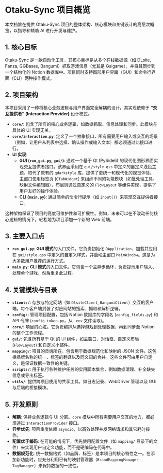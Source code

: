# Otaku-Sync 项目概览

本文档旨在提供 Otaku-Sync 项目的整体架构、核心模块和关键设计的高层次概览，以指导和辅助 AI 进行开发与维护。

## 1. 核心目标

Otaku-Sync 是一款自动化工具，其核心目标是从多个在线数据源（如 DLsite, Fanza, GGBases, Bangumi）抓取游戏信息（尤其是 Galgame），并将其同步到一个结构化的 Notion 数据库中。项目同时支持图形用户界面（GUI）和命令行界面（CLI）两种操作模式。

## 2. 项目架构

本项目采用了一种将核心业务逻辑与用户界面完全解耦的设计，其实现依赖于 **“交互提供者” (Interaction Provider)** 设计模式。

- **`core/`**: 包含了所有的核心业务逻辑，如数据抓取、信息处理和同步。此模块与具体的 UI 实现无关。
- **`core/interaction.py`**: 定义了一个抽象接口，所有需要用户输入或交互的场景（例如，让用户从列表中选择、确认操作或输入文本）都必须通过此接口进行。
- **UI 实现**:
    - **GUI (`run_gui.py`, `gui/`)**: 通过一个基于 Qt (PySide6) 的现代化图形界面实现交互提供者接口。该界面采用在 `gui/style.qss` 中定义的自定义浅色主题，取代了原有的 `qdarkstyle` 库，提供了更统一和现代化的视觉体验。主窗口使用标签页 (`QTabWidget`) 来组织不同的功能模块（如批处理工具、映射文件编辑器），布局则通过自定义的 `FlowLayout` 等组件实现，提供了用户友好的操作体验。
    - **CLI (`main.py`)**: 通过简单的命令行提示（如 `input()`）来实现交互提供者接口。

这种架构保证了项目的高度可维护性和可扩展性。例如，未来可以在不改动任何核心逻辑的情况下，轻松地为项目添加一个新的 Web 前端。

## 3. 主要入口点

- **`run_gui.py`**: **GUI 模式**的入口文件。它负责初始化 `QApplication`、加载并应用在 `gui/style.qss` 中定义的自定义样式，并启动主窗口 `MainWindow`。这是为大多数用户推荐的运行方式。
- **`main.py`**: **CLI 模式**的入口文件。它包含一个主异步循环，负责提示用户输入、处理单个游戏，然后重复此过程。

## 4. 关键模块与目录

- **`clients/`**: 存放与特定网站（如 `DlsiteClient`, `BangumiClient`）交互的客户端。每个客户端封装了对应网站的搜索、抓取和解析逻辑。
- **`config/`**: 管理项目配置，包括 Notion 数据库的字段名 (`config_fields.py`) 和 API 令牌 (`config_token.py`，从 `.env` 文件读取)。
- **`core/`**: 项目的心脏。它负责编排从选择游戏到处理数据、再到同步至 Notion 的整个工作流程。
- **`gui/`**: 包含所有基于 Qt 的 UI 组件，如主窗口、对话框、自定义布局 (`FlowLayout`) 和自定义小部件。
- **`mapping/`**: 项目的灵魂所在，包含用于数据规范化和映射的 JSON 文件。这包括品牌名称的统一、标签的翻译以及同义词的合并。这些文件可由用户自定义，是保证数据一致性的关键。
- **`scripts/`**: 用于执行各种维护任务的实用脚本集合，例如数据清理、补全缺失信息或导出标签。
- **`utils/`**: 提供跨项目使用的共享工具，如日志记录、WebDriver 管理以及 GUI 与后端的桥接模块。

## 5. 开发原则

- **解耦**: 保持业务逻辑与 UI 分离。`core` 模块中所有需要用户交互的地方，都必须通过 `InteractionProvider` 接口。
- **异步优先**: 项目重度依赖 `asyncio`，以高效处理并发网络请求和其它耗时操作。
- **配置优于编码**: 在可能的情况下，优先使用配置文件（如 `mapping/` 目录下的文件）来实现用户自定义功能，而不是硬编码在代码中。
- **数据规范化**: 统一数据格式（如品牌、标签）是本项目的核心特性之一。在添加新功能时，应充分利用已有的映射管理器（`BrandMappingManager`, `TagManager`）来保持数据的一致性。